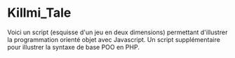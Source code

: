 # Killmi_Tale



Voici un script (esquisse d'un jeu en deux dimensions) permettant d'illustrer la programmation orienté objet avec Javascript. 
Un script supplémentaire pour illustrer la syntaxe de base POO en PHP.
